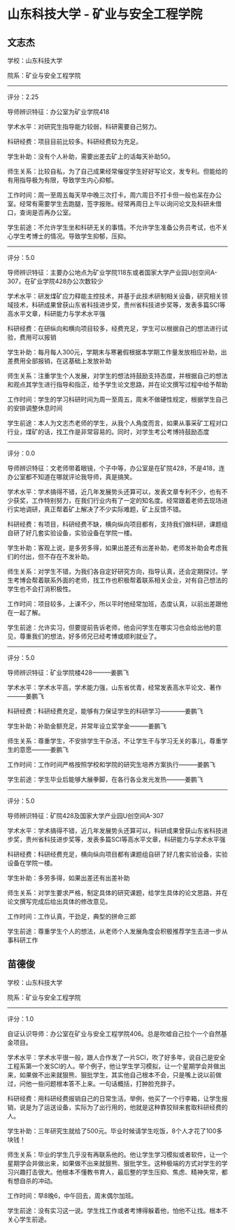 # 山东科技大学 - 矿业与安全工程学院

## 文志杰

学校：山东科技大学

院系：矿业与安全工程学院

* * *

评分：2.25

导师辨识特征：办公室为矿业学院418

学术水平：对研究生指导能力较弱，科研需要自己努力。

科研经费：项目目前比较多。科研经费较为充足。

学生补助：没有个人补助，需要出差去矿上的话每天补助50。

师生关系：比较自私，为了自己成果经常催促学生好好写论文，发专利。但能给的有用指导极为有限，导致学生内心抑郁。

工作时间：周一至周五每天早中晚三次打卡。周六周日不打卡但一般也呆在办公室。经常有需要学生去跑腿，签字报账。经常再周日上午以询问论文及科研未借口，查询是否再办公室。

学生前途：不允许学生坐和科研无关的事情。不允许学生准备公务员考试，也不关心学生考博士的情况。导致学生抑郁，压抑。

* * *

评分：5.0

导师辨识特征：主要办公地点为矿业学院118东或者国家大学产业园U创空间A-307，在矿业学院428办公次数较少

学术水平：研发煤矿应力释能主控技术，并基于此技术研制相关设备，研究相关领域技术，科研成果曾获山东省科技进步奖，贵州省科技进步奖等，发表多篇SCI等高水平文章，科研能力与学术水平强

科研经费：在研纵向和横向项目较多，经费充足，学生可以根据自己的想法进行试验，费用可以报销

学生补助：每月每人300元，学期末与寒暑假根据本学期工作量发放相应补助，出差费用全部报销，在这基础上发放补助

师生关系：注重学生个人发展，对学生的想法持鼓励支持态度，并根据自己的想法和观点其学生进行指导和指正，给予学生论文思路，并在论文撰写过程中给予帮助

工作时间：学生的学习科研时间为周一至周五，周末不做硬性规定，根据学生自己的安排调整休息时间

学生前途：本人为文志杰老师的学生，从我个人角度而言，如果从事采矿工程对口行业，煤矿的话，找工作是非常容易的。同时，对学生考公考博持鼓励态度

* * *

评分：0.0

导师辨识特征：文老师带着眼镜，个子中等，办公室是在矿院428，不是418，连办公室都不知道在哪就评论我导师，真是搞笑。

学术水平：学术搞得不错，近几年发展势头还算可以，发表文章专利不少，也有不少获奖，工作特别努力，在我们行业内有了一定的知名度。经常跟着老师去现场进行实地调研，真正帮着矿上解决了不少实际难题，矿上反馈不错。

科研经费：有项目，科研经费不缺，横向纵向项目都有，支持我们做科研，课题组自研了好几套实验设备，实验设备在学院一楼。

学生补助：客观上说，是多劳多得，如果出差还有出差补助，老师发补助会考虑我们的付出，但不存在不发补助。

师生关系：对学生不错，为我们各自定好研究方向，指导认真，还会定期探讨。学生考博会帮着联系外面的老师，找工作也积极帮着联系相关企业，对有自己想法的学生也不会打消积极性。

工作时间：项目较多，上课不少，所以平时他经常加班，态度认真，以前出差跟他在一起了解。

学生前途：允许实习，但要提前告诉老师，他会问学生在哪实习也会给出他的意见，尊重我们的想法，好多师兄已经考博或顺利就业了。

* * *

评分：5.0

导师辨识特征：矿业学院楼428———姜鹏飞

学术水平：学术水平高，学术能力强，山东省优青，经常发表高水平论文、著作———姜鹏飞

科研经费：科研经费充足，能够有力保证学生的科研学习————姜鹏飞

学生补助：补助金额充足，并常年设立奖学金———姜鹏飞

师生关系：尊重学生，不安排学生干杂活，不让学生干与学习无关的事儿，尊重学生的意愿———姜鹏飞

工作时间：工作时间严格按照学校和学院的研究生培养方案执行———姜鹏飞

学生前途：学生毕业后能够大展拳脚，在各行各业发光发热———姜鹏飞

* * *

评分：5.0

导师辨识特征：矿院428及国家大学产业园U创空间A-307

学术水平：学术搞得不错，近几年发展势头还算可以，科研成果曾获山东省科技进步奖，贵州省科技进步奖等，发表多篇SCI等高水平文章，科研能力与学术水平强

科研经费：科研经费充足，横向纵向项目都有课题组自研了好几套实验设备，实验设备在学院一楼。

学生补助：多劳多得，如果出差还有出差补助

师生关系：对学生要求严格，制定具体的研究课题，给学生具体的论文思路，并在论文撰写完成后给出具体的修改意见。

工作时间：工作认真，干劲足，典型的拼命三郎

学生前途：尊重学生个人的想法，从老师个人发展角度会积极推荐学生去进一步从事科研工作

## 苗德俊

学校：山东科技大学

院系：矿业与安全工程学院

* * *

评分：1.0

自证认识导师：办公室在矿业与安全工程学院406。总是吹嘘自己拉个一个自然基金项目。

学术水平：学术水平很一般，跟人合作发了一片SCI，吹了好多年，说自己是安全工程系第一个发SCI的人。举个例子，他让学生学习模拟，让一个星期学会并做出来，如果做不出来就狠熊、狠批学生，其实他自己根本不会，只是嘴上说以前做过，问他一些问题根本答不上来。一句话概括，打肿脸充胖子。

科研经费：用科研经费报销自己的日常生活。举例，他买了一个行李箱，让学生报销，说是为了运送设备，实际为了出行用的，他就是这种靠狡辩来套取科研经费的人。

学生补助：三年研究生就给了500元。毕业时候请学生吃饭，8个人才花了100多块钱！

师生关系：毕业的学生几乎没有再联系他的。他让学生学习模拟或者软件，让一个星期学会并做出来，如果做不出来就狠熊、狠批学生。这种极端的方式对学生的学习兴趣打击很大。他根本不懂教书育人，最后整的学生压抑、焦虑、精神失常，都有想自杀的冲动。

工作时间：早8晚6，中午回去，周末偶尔加班。

学生前途：没有实习这一说。学生找工作或者考博得躲着他，怕他不让找。根本不关心学生前途。
